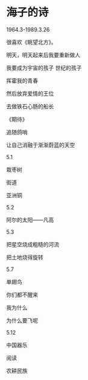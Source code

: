 # 海子的诗

1964.3-1989.3.26

很喜欢《眺望北方》。

明天，明天起来后我要重新做人

我要成为宇宙的孩子 世纪的孩子

挥霍我的青春

然后放弃爱情的王位

去做铁石心肠的船长



《期待》

追随鸽哨

让自己消融于渐渐蔚蓝的天空



5.1

栽枣树

街道

亚洲铜



5.2

阿尔的太阳——凡高



5.3

把星空烧成粗糙的河流

把土地烧得旋转



5.7

单翅鸟

你们都不醒来

我为什么

为什么要飞呢



5.12

中国器乐



阅读

农耕民族
